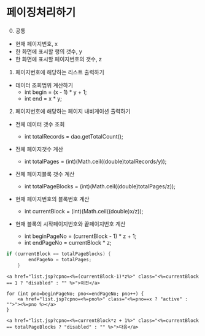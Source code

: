 # 페이징처리하기
0. 공통								
- 현재 페이지번호, x				
- 한 화면에 표시할 행의 갯수, y				
- 한 화면에 표시할 페이지번호의 갯수, z				
								
1. 페이지번호에 해당하는 리스트 출력하기								
- 데이터 조회범위 계산하기							
  + int begin = (x - 1) * y + 1;							
  + int end = x * y;									
								
2. 페이지번호에 해당하는 페이지 내비게이션 출력하기								
- 전체 데이터 갯수 조회							
  + int totalRecords = dao.getTotalCount();							
- 전체 페이지갯수 계산							
  + int totalPages = (int)(Math.ceil((double)totalRecords/y));							
- 전체 페이지블록 갯수 계산							
  + int totalPageBlocks = (int)(Math.ceil((double)totalPages/z));							
								
- 현재 페이지번호의 블록번호 계산							
  + int currentBlock = (int)(Math.ceil((double)x/z));							
- 현재 블록의 시작페이지번호와 끝페이지번호 계산							
  + int beginPageNo = (currentBlock - 1) * z + 1;							
  + int endPageNo = currentBlock * z;							
```java
if (currentBlock == totalPageBlocks) {							
		endPageNo = totalPages;						
	}	
 ```
								
	<a href="list.jsp?cpno=<%=(currentBlock-1)*z%>" class="<%=currentBlock == 1 ? "disabled" : "" %>">이전</a>							
								
	for (int pno=beginPageNo; pno<=endPageNo; pno++) {							
		<a href="list.jsp?cpno=<%=pno%>" class="<%=pno==x ? "active" : "">"><%=pno %></a>						
	}							
								
	<a href="list.jsp?cpno=<%=currentBlock*z + 1%>" class="<%=currentBlock == totalPageBlocks ? "disabled" : "" %>">다음</a>							
